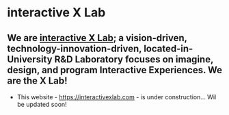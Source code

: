 # interactive X Lab

## We are [interactive X Lab](https://interactivexlab.com "__XXL__"); a vision-driven, technology-innovation-driven, located-in-University R&D Laboratory focuses on imagine, design, and program Interactive Experiences. We are the X Lab!

* This website - https://interactivexlab.com - is under construction... Wil be updated soon!

